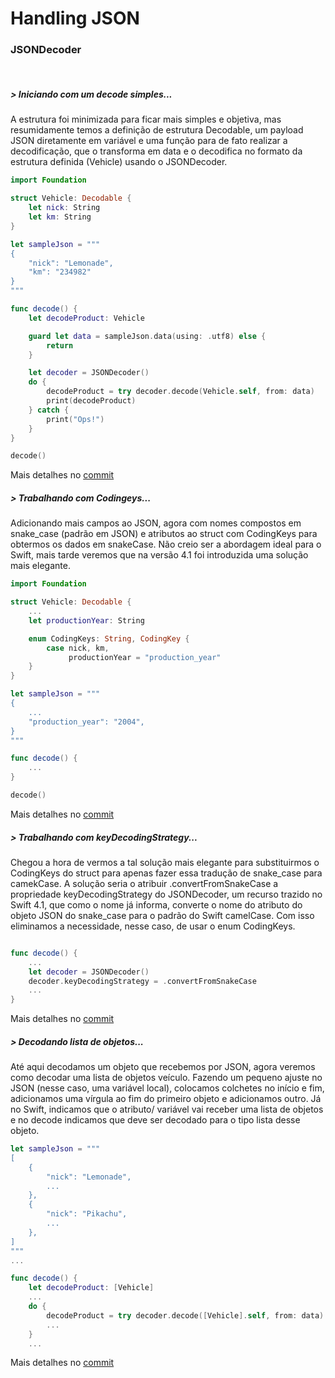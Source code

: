 # Handling JSON

### JSONDecoder
<br/> 

##### > Iniciando com um decode simples...
A estrutura foi minimizada para ficar mais simples e objetiva, mas resumidamente temos a definição de estrutura Decodable, um payload JSON diretamente em variável e uma função para de fato realizar a decodificação, que o transforma em data e o decodifica no formato da estrutura definida (Vehicle) usando o JSONDecoder.

```Swift
import Foundation

struct Vehicle: Decodable {
    let nick: String
    let km: String
}

let sampleJson = """
{
    "nick": "Lemonade",
    "km": "234982"
}
"""

func decode() {
    let decodeProduct: Vehicle

    guard let data = sampleJson.data(using: .utf8) else {
        return
    }

    let decoder = JSONDecoder()
    do {
        decodeProduct = try decoder.decode(Vehicle.self, from: data)
        print(decodeProduct)
    } catch {
        print("Ops!")
    }
}

decode()
```
Mais detalhes no [commit](https://github.com/jonatttan/handling_json/commit/3412828ba6c2261444479e22797d8114b7002bc7)

##### > Trabalhando com Codingeys...
Adicionando mais campos ao JSON, agora com nomes compostos em snake_case (padrão em JSON) e atributos ao struct com CodingKeys para obtermos os dados em snakeCase. Não creio ser a abordagem ideal para o Swift, mais tarde veremos que na versão 4.1 foi introduzida uma solução mais elegante.

```Swift
import Foundation

struct Vehicle: Decodable {
    ...
    let productionYear: String

    enum CodingKeys: String, CodingKey {
        case nick, km,
             productionYear = "production_year"
    }
}

let sampleJson = """
{
    ...
    "production_year": "2004",
}
"""

func decode() {
    ...
}

decode()
```
Mais detalhes no [commit](https://github.com/jonatttan/handling_json/commit/ccaf475e4a22c7c0df46a81f6a2c09af08ef14e5)

##### > Trabalhando com keyDecodingStrategy...
Chegou a hora de vermos a tal solução mais elegante para substituirmos o CodingKeys do struct para apenas fazer essa tradução de snake_case para camekCase. A solução seria o atribuir .convertFromSnakeCase a propriedade keyDecodingStrategy do JSONDecoder, um recurso trazido no Swift 4.1, que como o nome já informa, converte o nome do atributo do objeto JSON do snake_case para o padrão do Swift camelCase. Com isso eliminamos a necessidade, nesse caso, de usar o enum CodingKeys.

```Swift

func decode() {
    ...
    let decoder = JSONDecoder()
    decoder.keyDecodingStrategy = .convertFromSnakeCase
    ...
}
```
Mais detalhes no [commit](https://github.com/jonatttan/handling_json/commit/e9c817a8be0670b143ee43cf4d13c0ac17b3ffef)

##### > Decodando lista de objetos...
Até aqui decodamos um objeto que recebemos por JSON, agora veremos como decodar uma lista de objetos veículo.
Fazendo um pequeno ajuste no JSON (nesse caso, uma variável local), colocamos colchetes no início e fim, adicionamos uma vírgula ao fim do primeiro objeto e adicionamos outro. 
Já no Swift, indicamos que o atributo/ variável vai receber uma lista de objetos e no decode indicamos que deve ser decodado para o tipo lista desse objeto.

```Swift
let sampleJson = """
[
    {
        "nick": "Lemonade",
        ...
    },
    {
        "nick": "Pikachu",
        ...
    },
]
"""
...

func decode() {
    let decodeProduct: [Vehicle]
    ...
    do {
        decodeProduct = try decoder.decode([Vehicle].self, from: data)
        ...
    } 
    ...
```
Mais detalhes no [commit](https://github.com/jonatttan/handling_json/commit/8f472c282d1ee796c1be1bc8c63c835ea09f11d3)

